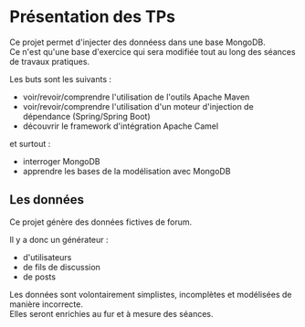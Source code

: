 # Présentation des TPs

Ce projet permet d'injecter des donnéess dans une base MongoDB. <br>
Ce n'est qu'une base d'exercice qui sera modifiée tout au long des séances de travaux pratiques.

Les buts sont les suivants :

- voir/revoir/comprendre l'utilisation de l'outils Apache Maven
- voir/revoir/comprendre l'utilisation d'un moteur d'injection de dépendance (Spring/Spring Boot)
- découvrir le framework d'intégration Apache Camel

et surtout :

- interroger MongoDB
- apprendre les bases de la modélisation avec MongoDB

## Les données

Ce projet génère des données fictives de forum.

Il y a donc un générateur :

- d'utilisateurs
- de fils de discussion
- de posts

Les données sont volontairement simplistes, incomplètes et modélisées de manière incorrecte.<br>
Elles seront enrichies au fur et à mesure des séances.
 
